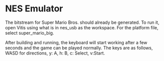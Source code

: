 # NES Emulator

The bitstream for Super Mario Bros. should already be generated.
To run it, open Vitis using what is in nes_usb as the workspace. For the platform file, select super_mario_big.

After building and running, the keyboard will start working after a few seconds and the game can be played normally.
The keys are as follows, WASD for directions, 
y: A, h: B, c: Select, v:Start.